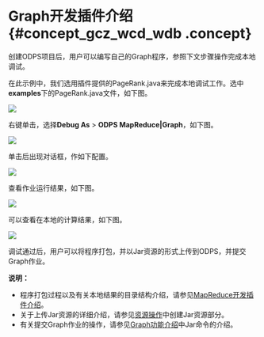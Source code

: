 # Graph开发插件介绍 {#concept_gcz_wcd_wdb .concept}

创建ODPS项目后，用户可以编写自己的Graph程序，参照下文步骤操作完成本地调试。

在此示例中，我们选用插件提供的PageRank.java来完成本地调试工作。选中**examples**下的PageRank.java文件，如下图。

![](http://static-aliyun-doc.oss-cn-hangzhou.aliyuncs.com/assets/img/12154/15577294843218_zh-CN.png)

右键单击，选择**Debug As** \> **ODPS MapReduce|Graph**，如下图。

![](http://static-aliyun-doc.oss-cn-hangzhou.aliyuncs.com/assets/img/12154/15577294853220_zh-CN.png)

单击后出现对话框，作如下配置。

![](http://static-aliyun-doc.oss-cn-hangzhou.aliyuncs.com/assets/img/12154/15577294853221_zh-CN.png)

查看作业运行结果，如下图。

![](http://static-aliyun-doc.oss-cn-hangzhou.aliyuncs.com/assets/img/12154/15577294853222_zh-CN.png)

可以查看在本地的计算结果，如下图。

![](http://static-aliyun-doc.oss-cn-hangzhou.aliyuncs.com/assets/img/12154/15577294853223_zh-CN.png)

调试通过后，用户可以将程序打包，并以Jar资源的形式上传到ODPS，并提交Graph作业。

**说明：** 

-   程序打包过程以及有关本地结果的目录结构介绍，请参见[MapReduce开发插件介绍](intl.zh-CN/工具及下载/Eclipse开发插件/MapReduce开发插件介绍.md#)。
-   关于上传Jar资源的详细介绍，请参见[资源操作](../../../../intl.zh-CN/用户指南/常用命令/资源操作.md#)中创建Jar资源部分。
-   有关提交Graph作业的操作，请参见[Graph功能介绍](../../../../intl.zh-CN/用户指南/图模型/功能概述.md#)中Jar命令的介绍。

